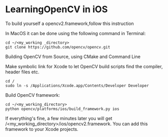 # LearningOpenCV in iOS

To build yourself a opencv2.framework,follow this instruction

In MacOS it can be done using the following command in Terminal:

```
cd ~/<my_working _directory>
git clone https://github.com/opencv/opencv.git
```
Building OpenCV from Source, using CMake and Command Line

Make symbolic link for Xcode to let OpenCV build scripts find the compiler, header files etc.
```
cd /
sudo ln -s /Applications/Xcode.app/Contents/Developer Developer
```

Build OpenCV framework:
```
cd ~/<my_working_directory>
python opencv/platforms/ios/build_framework.py ios
```
If everything's fine, a few minutes later you will get /<my_working_directory>/ios/opencv2.framework. You can add this framework to your Xcode projects.

